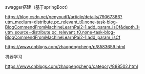 swagger搭建（基于springBoot）

https://blog.csdn.net/penyoudi1/article/details/79067386?utm_medium=distribute.pc_relevant_t0.none-task-blog-BlogCommendFromMachineLearnPai2-1.add_param_isCf&depth_1-utm_source=distribute.pc_relevant_t0.none-task-blog-BlogCommendFromMachineLearnPai2-1.add_param_isCf


https://www.cnblogs.com/zhaopengcheng/p/8583659.html

机器学习

https://www.cnblogs.com/zhaopengcheng/category/888502.html